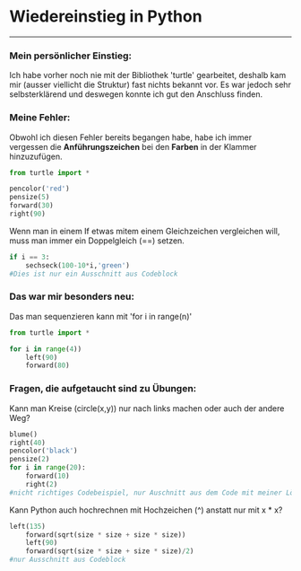 # Wiedereinstieg in Python

---

### Mein persönlicher Einstieg:

Ich habe vorher noch nie mit der Bibliothek 'turtle' gearbeitet, deshalb kam mir (ausser viellicht die Struktur) fast nichts bekannt vor. Es war jedoch sehr selbsterklärend und deswegen konnte ich gut den Anschluss finden.

### Meine Fehler:

Obwohl ich diesen Fehler bereits begangen habe, habe ich immer vergessen die **Anführungszeichen** bei den **Farben** in der Klammer hinzuzufügen.

```py
from turtle import *

pencolor('red')
pensize(5)
forward(30)
right(90)
```

Wenn man in einem If etwas mitem einem Gleichzeichen vergleichen will, muss man immer ein Doppelgleich (==) setzen.

```py
if i == 3:
    sechseck(100-10*i,'green')
#Dies ist nur ein Ausschnitt aus Codeblock
```

### Das war mir besonders neu:

Das man sequenzieren kann mit 'for i in range(n)'

```py
from turtle import *

for i in range(4))
    left(90)
    forward(80)
```

### Fragen, die aufgetaucht sind zu Übungen:

Kann man Kreise (circle(x,y)) nur nach links machen oder auch der andere Weg?

```py
blume()
right(40)
pencolor('black')
pensize(2)
for i in range(20):
    forward(10)
    right(2)
#nicht richtiges Codebeispiel, nur Auschnitt aus dem Code mit meiner Lösung (anstatt mit den circle-Funktionsaufruf)
```

Kann Python auch hochrechnen mit Hochzeichen (^) anstatt nur mit x \* x?

```py
left(135)
    forward(sqrt(size * size + size * size))
    left(90)
    forward(sqrt(size * size + size * size)/2)
#nur Ausschnitt aus Codeblock
```
